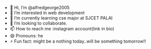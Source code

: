 - 👋 Hi, I’m @alfredgeorge2005
- 👀 I’m interested in web development
- 🌱 I’m currently learning cse major at SJCET PALAI
- 💞️ I’m looking to collaborate.
- 📫 How to reach me :instagram account(link in bio)
- 😄 Pronouns: he
- ⚡ Fun fact: might be a nothing today..will be something tomorrow!!

<!---
alfredgeorge2005/alfredgeorge2005 is a ✨ special ✨ repository because its `README.md` (this file) appears on your GitHub profile.
You can click the Preview link to take a look at your changes.
--->
